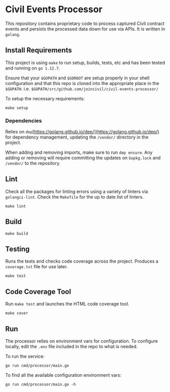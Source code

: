 # Civil Events Processor

This repository contains proprietary code to process captured Civil contract events and persists the processed data down for use via APIs. It is written in `golang`.

## Install Requirements

This project is using `make` to run setup, builds, tests, etc and has been tested and running on `go 1.12.7`.

Ensure that your `$GOPATH` and `$GOROOT` are setup properly in your shell configuration and that this repo is cloned into the appropriate place in the `$GOPATH`. i.e. `$GOPATH/src/github.com/joincivil/civil-events-processor/`

To setup the necessary requirements:

```
make setup
```

### Dependencies

Relies on `dep`[https://golang.github.io/dep/](https://golang.github.io/dep/) for dependency management, updating the `/vendor/` directory in the project.

When adding and removing imports, make sure to run `dep ensure`.  Any adding or removing will require committing the updates on `Gopkg.lock` and `/vendor/` to the repository.


## Lint

Check all the packages for linting errors using a variety of linters via `golangci-lint`.  Check the `Makefile` for the up to date list of linters.

```
make lint
```

## Build


```
make build
```

## Testing

Runs the tests and checks code coverage across the project. Produces a `coverage.txt` file for use later.

```
make test
```

## Code Coverage Tool

Run `make test` and launches the HTML code coverage tool.

```
make cover
```

## Run

The processor relies on environment vars for configuration. To configure locally, edit the `.env` file included in the repo to what is needed.

To run the service:

```
go run cmd/processor/main.go
```

To find all the available configuration environment vars:

```
go run cmd/processor/main.go -h
```


